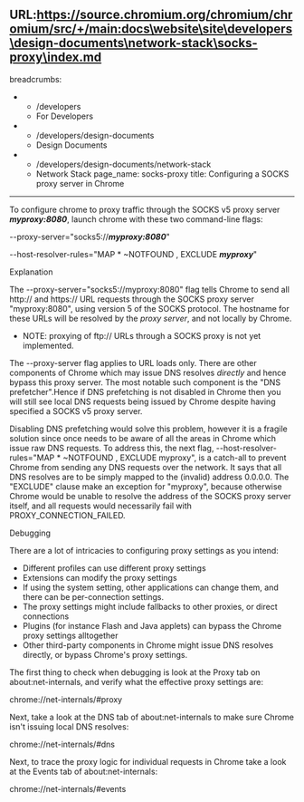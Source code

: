 URL:https://source.chromium.org/chromium/chromium/src/+/main:docs\website\site\developers\design-documents\network-stack\socks-proxy\index.md
---
breadcrumbs:
- - /developers
  - For Developers
- - /developers/design-documents
  - Design Documents
- - /developers/design-documents/network-stack
  - Network Stack
page_name: socks-proxy
title: Configuring a SOCKS proxy server in Chrome
---

To configure chrome to proxy traffic through the SOCKS v5 proxy server
***myproxy:8080***, launch chrome with these two command-line flags:

--proxy-server="socks5://***myproxy:8080***"

--host-resolver-rules="MAP \* ~NOTFOUND , EXCLUDE ***myproxy***"

Explanation

The --proxy-server="socks5://myproxy:8080" flag tells Chrome to send all http://
and https:// URL requests through the SOCKS proxy server "myproxy:8080", using
version 5 of the SOCKS protocol. The hostname for these URLs will be resolved by
the *proxy server*, and not locally by Chrome.

*   NOTE: proxying of ftp:// URLs through a SOCKS proxy is not yet
            implemented.

The --proxy-server flag applies to URL loads only. There are other components of
Chrome which may issue DNS resolves *directly* and hence bypass this proxy
server. The most notable such component is the "DNS prefetcher".Hence if DNS
prefetching is not disabled in Chrome then you will still see local DNS requests
being issued by Chrome despite having specified a SOCKS v5 proxy server.

Disabling DNS prefetching would solve this problem, however it is a fragile
solution since once needs to be aware of all the areas in Chrome which issue raw
DNS requests. To address this, the next flag, --host-resolver-rules="MAP \*
~NOTFOUND , EXCLUDE myproxy", is a catch-all to prevent Chrome from sending any
DNS requests over the network. It says that all DNS resolves are to be simply
mapped to the (invalid) address 0.0.0.0. The "EXCLUDE" clause make an exception
for "myproxy", because otherwise Chrome would be unable to resolve the address
of the SOCKS proxy server itself, and all requests would necessarily fail with
PROXY_CONNECTION_FAILED.

Debugging

There are a lot of intricacies to configuring proxy settings as you intend:

*   Different profiles can use different proxy settings
*   Extensions can modify the proxy settings
*   If using the system setting, other applications can change them, and
            there can be per-connection settings.
*   The proxy settings might include fallbacks to other proxies, or
            direct connections
*   Plugins (for instance Flash and Java applets) can bypass the Chrome
            proxy settings alltogether
*   Other third-party components in Chrome might issue DNS resolves
            directly, or bypass Chrome's proxy settings.

The first thing to check when debugging is look at the Proxy tab on
about:net-internals, and verify what the effective proxy settings are:

chrome://net-internals/#proxy

Next, take a look at the DNS tab of about:net-internals to make sure Chrome
isn't issuing local DNS resolves:

chrome://net-internals/#dns

Next, to trace the proxy logic for individual requests in Chrome take a look at
the Events tab of about:net-internals:

chrome://net-internals/#events
